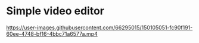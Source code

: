 # Simple video editor








https://user-images.githubusercontent.com/66295015/150105051-fc90f191-60ee-4748-bf16-4bbc71a6577a.mp4

